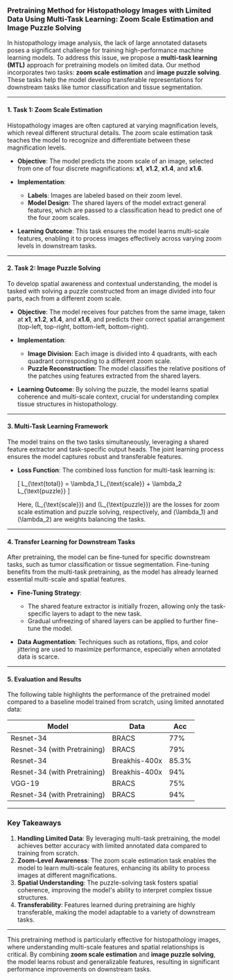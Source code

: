### Pretraining Method for Histopathology Images with Limited Data Using Multi-Task Learning: Zoom Scale Estimation and Image Puzzle Solving

In histopathology image analysis, the lack of large annotated datasets poses a significant challenge for training high-performance machine learning models. To address this issue, we propose a **multi-task learning (MTL)** approach for pretraining models on limited data. Our method incorporates two tasks: **zoom scale estimation** and **image puzzle solving**. These tasks help the model develop transferable representations for downstream tasks like tumor classification and tissue segmentation.

---

#### 1. **Task 1: Zoom Scale Estimation**

Histopathology images are often captured at varying magnification levels, which reveal different structural details. The zoom scale estimation task teaches the model to recognize and differentiate between these magnification levels.

- **Objective**: The model predicts the zoom scale of an image, selected from one of four discrete magnifications: **x1**, **x1.2**, **x1.4**, and **x1.6**.
  
- **Implementation**:
  - **Labels**: Images are labeled based on their zoom level.
  - **Model Design**: The shared layers of the model extract general features, which are passed to a classification head to predict one of the four zoom scales.

- **Learning Outcome**: This task ensures the model learns multi-scale features, enabling it to process images effectively across varying zoom levels in downstream tasks.

---

#### 2. **Task 2: Image Puzzle Solving**

To develop spatial awareness and contextual understanding, the model is tasked with solving a puzzle constructed from an image divided into four parts, each from a different zoom scale.

- **Objective**: The model receives four patches from the same image, taken at **x1**, **x1.2**, **x1.4**, and **x1.6**, and predicts their correct spatial arrangement (top-left, top-right, bottom-left, bottom-right).

- **Implementation**:
  - **Image Division**: Each image is divided into 4 quadrants, with each quadrant corresponding to a different zoom scale.
  - **Puzzle Reconstruction**: The model classifies the relative positions of the patches using features extracted from the shared layers.

- **Learning Outcome**: By solving the puzzle, the model learns spatial coherence and multi-scale context, crucial for understanding complex tissue structures in histopathology.

---

#### 3. **Multi-Task Learning Framework**

The model trains on the two tasks simultaneously, leveraging a shared feature extractor and task-specific output heads. The joint learning process ensures the model captures robust and transferable features.

- **Loss Function**: The combined loss function for multi-task learning is:

  \[
  L_{\text{total}} = \lambda_1 L_{\text{scale}} + \lambda_2 L_{\text{puzzle}}
  \]

  Here, \(L_{\text{scale}}\) and \(L_{\text{puzzle}}\) are the losses for zoom scale estimation and puzzle solving, respectively, and \(\lambda_1\) and \(\lambda_2\) are weights balancing the tasks.

---

#### 4. **Transfer Learning for Downstream Tasks**

After pretraining, the model can be fine-tuned for specific downstream tasks, such as tumor classification or tissue segmentation. Fine-tuning benefits from the multi-task pretraining, as the model has already learned essential multi-scale and spatial features.

- **Fine-Tuning Strategy**:
  - The shared feature extractor is initially frozen, allowing only the task-specific layers to adapt to the new task.
  - Gradual unfreezing of shared layers can be applied to further fine-tune the model.

- **Data Augmentation**: Techniques such as rotations, flips, and color jittering are used to maximize performance, especially when annotated data is scarce.

---

#### 5. **Evaluation and Results**

The following table highlights the performance of the pretrained model compared to a baseline model trained from scratch, using limited annotated data:

| **Model**           | **Data**               | **Acc**   |
|----------------------|------------------------|-----------|
| Resnet-34    | BRACS  | 77%     |
| Resnet-34 (with Pretraining) | BRACS             | 79%     |
| Resnet-34    | Breakhis-400x  | 85.3%     |
| Resnet-34 (with Pretraining) | Breakhis-400x             | 94%     |
| VGG-19   | BRACS  | 75%     |
| Resnet-34 (with Pretraining) | BRACS             | 94%     |
---

### Key Takeaways

1. **Handling Limited Data**: By leveraging multi-task pretraining, the model achieves better accuracy with limited annotated data compared to training from scratch.
2. **Zoom-Level Awareness**: The zoom scale estimation task enables the model to learn multi-scale features, enhancing its ability to process images at different magnifications.
3. **Spatial Understanding**: The puzzle-solving task fosters spatial coherence, improving the model's ability to interpret complex tissue structures.
4. **Transferability**: Features learned during pretraining are highly transferable, making the model adaptable to a variety of downstream tasks.

---

This pretraining method is particularly effective for histopathology images, where understanding multi-scale features and spatial relationships is critical. By combining **zoom scale estimation** and **image puzzle solving**, the model learns robust and generalizable features, resulting in significant performance improvements on downstream tasks.
